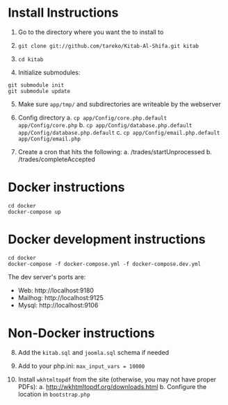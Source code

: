 # Install Instructions

1. Go to the directory where you want the to install to
2. `git clone git://github.com/tareko/Kitab-Al-Shifa.git kitab`
3. `cd kitab`

4. Initialize submodules:
```
git submodule init
git submodule update
```

5. Make sure `app/tmp/` and subdirectories are writeable by the webserver

6. Config directory
	a. `cp app/Config/core.php.default app/Config/core.php`
	b. `cp app/Config/database.php.default app/Config/database.php.default`
	c. `cp app/Config/email.php.default app/Config/email.php`

7. Create a cron that hits the following:
	a. /trades/startUnprocessed
	b. /trades/completeAccepted


# Docker instructions

```
cd docker
docker-compose up
```

# Docker development instructions

```
cd docker
docker-compose -f docker-compose.yml -f docker-compose.dev.yml
```

The dev server's ports are:

 * Web: http://localhost:9180
 * Mailhog: http://localhost:9125
 * Mysql: http://localhost:9106 

# Non-Docker instructions
8. Add the `kitab.sql` and `joomla.sql` schema if needed

9. Add to your php.ini: `max_input_vars = 10000`

10. Install `wkhtmltopdf` from the site (otherwise, you may not have proper PDFs):
	a. http://wkhtmltopdf.org/downloads.html
	b. Configure the location in `bootstrap.php`

